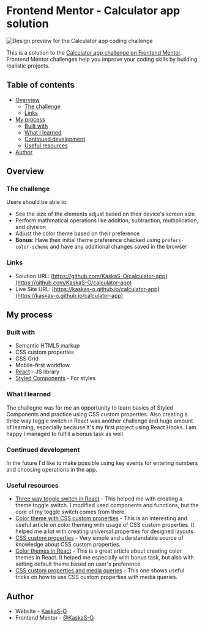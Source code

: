 # Frontend Mentor - Calculator app solution

![Design preview for the Calculator app coding challenge](./design/desktop-preview.jpg)

This is a solution to the [Calculator app challenge on Frontend Mentor](https://www.frontendmentor.io/challenges/calculator-app-9lteq5N29). Frontend Mentor challenges help you improve your coding skills by building realistic projects.

## Table of contents

- [Overview](#overview)
  - [The challenge](#the-challenge)
  - [Links](#links)
- [My process](#my-process)
  - [Built with](#built-with)
  - [What I learned](#what-i-learned)
  - [Continued development](#continued-development)
  - [Useful resources](#useful-resources)
- [Author](#author)

## Overview

### The challenge

Users should be able to:

- See the size of the elements adjust based on their device's screen size
- Perform mathmatical operations like addition, subtraction, multiplication, and division
- Adjust the color theme based on their preference
- **Bonus**: Have their initial theme preference checked using `prefers-color-scheme` and have any additional changes saved in the browser

### Links

- Solution URL: [https://github.com/KaskaS-O/calculator-app](https://github.com/KaskaS-O/calculator-app)
- Live Site URL: [https://kaskas-o.github.io/calculator-app](https://kaskas-o.github.io/calculator-app)

## My process

### Built with

- Semantic HTML5 markup
- CSS custom properties
- CSS Grid
- Mobile-first workflow
- [React](https://reactjs.org/) - JS library
- [Styled Components](https://styled-components.com/) - For styles

### What I learned

The challegne was for me an opportunity to learn basics of Styled Components and practice using CSS custom properties. Also creating a three way toggle switch in React was another challenge and huge amount of learning, especially because it's my first project using React Hooks. I am happy I managed to fulfill a bonus task as well.

### Continued development

In the future I'd like to make possible using key events for entering numbers and choosing operations in the app.

### Useful resources

- [Three way toggle switch in React](https://codesandbox.io/s/react-three-way-toggle-switch-forked-6188tx?file=/index.js:525-723) - This helped me with creating a theme toggle switch. I modified used components and functions, but the core of my toggle switch comes from there.
- [Color theme with CSS custom properties](https://www.smashingmagazine.com/2020/08/application-color-schemes-css-custom-properties/) - This is an interesting and useful article on color theming with usage of CSS custom properties. It helped me a lot with creating universal properties for designed layouts.
- [CSS custom properties](https://css-tricks.com/a-complete-guide-to-custom-properties/) - Very simple and uderstandable source of knowledge about CSS custom properties.
- [Color themes in React](https://css-tricks.com/easy-dark-mode-and-multiple-color-themes-in-react/) - This is a great article about creating color themes in React. It helped me especially with bonus task, but also with setting default theme based on user's preference.
- [CSS custom properties and media queries](https://bholmes.dev/blog/alternative-to-css-variable-media-queries/) - This one shows useful tricks on how to use CSS custom properties with media queries.

## Author

- Website - [KaskaS-O](https://github.com/KaskaS-O)
- Frontend Mentor - [@KaskaS-O](https://www.frontendmentor.io/profile/KaskaS-O)
